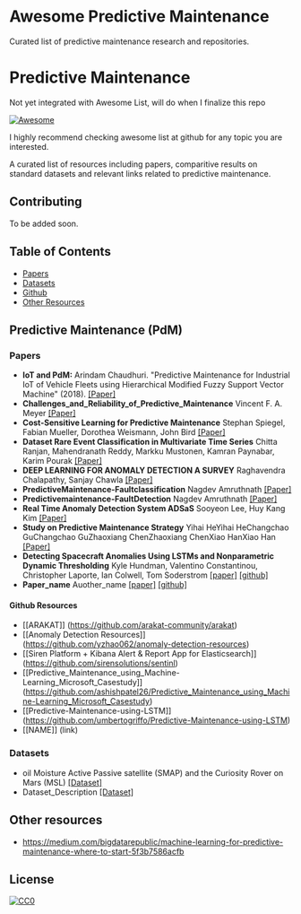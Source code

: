 # Awesome Predictive Maintenance
Curated list of predictive maintenance research and repositories.

# Predictive Maintenance

Not yet integrated with Awesome List, will do when I finalize this repo

[![Awesome](https://cdn.rawgit.com/sindresorhus/awesome/d7305f38d29fed78fa85652e3a63e154dd8e8829/media/badge.svg)](https://github.com/sindresorhus/awesome)

I highly recommend checking awesome list at github for any topic you are interested.

A curated list of resources including papers, comparitive results on standard datasets and relevant links related to predictive maintenance.  

## Contributing

To be added soon.

## Table of Contents
+ [Papers](#Papers)
+ [Datasets](#Datasets)
+ [Github](#Github)
+ [Other Resources](#Other-resources)


## Predictive Maintenance (PdM)

### Papers

+ **IoT and PdM:** Arindam Chaudhuri. "Predictive Maintenance for Industrial IoT of Vehicle Fleets using Hierarchical Modified Fuzzy Support Vector Machine" (2018). [[Paper]](https://arxiv.org/abs/1806.09612)
+ **Challenges_and_Reliability_of_Predictive_Maintenance** Vincent F. A. Meyer [[Paper]](https://www.researchgate.net/publication/331951459_Challenges_and_Reliability_of_Predictive_Maintenance)
+ **Cost-Sensitive Learning for Predictive Maintenance** Stephan Spiegel, Fabian Mueller, Dorothea Weismann, John Bird [[Paper]](https://arxiv.org/abs/1809.10979)
+ **Dataset  Rare Event Classification in Multivariate Time Series** Chitta Ranjan, Mahendranath Reddy, Markku Mustonen, Kamran Paynabar, Karim Pourak [[Paper]](https://arxiv.org/abs/1809.10717)
+ **DEEP LEARNING FOR ANOMALY DETECTION A SURVEY** Raghavendra Chalapathy, Sanjay Chawla [[Paper]](https://arxiv.org/abs/1901.03407)
+ **PredictiveMaintenance-Faultclassification** Nagdev Amruthnath [[Paper]](https://www.researchgate.net/publication/331385865_Predictive_Maintenance-Fault_classification)
+ **Predictivemaintenance-FaultDetection** Nagdev Amruthnath [[Paper]](https://www.researchgate.net/publication/331385868_Predictive_maintenance-Fault_Detection)
+ **Real Time Anomaly Detection System ADSaS** Sooyeon Lee, Huy Kang Kim [[Paper]](https://arxiv.org/abs/1811.12634)
+ **Study on Predictive Maintenance Strategy** Yihai HeYihai HeChangchao GuChangchao GuZhaoxiang ChenZhaoxiang ChenXiao HanXiao Han [[Paper]](https://www.researchgate.net/publication/318113052_Integrated_predictive_maintenance_strategy_for_manufacturing_systems_by_combining_quality_control_and_mission_reliability_analysis)
+ **Detecting Spacecraft Anomalies Using LSTMs and Nonparametric Dynamic Thresholding** Kyle Hundman, Valentino Constantinou, Christopher Laporte, Ian Colwell, Tom Soderstrom [[paper]](https://arxiv.org/abs/1802.04431) [[github]](https://github.com/khundman/telemanom)
+ **Paper_name** Auother_name [[paper]](Paper_link) [[github]](github_link)

#### Github Resources

+ [[ARAKAT]] (https://github.com/arakat-community/arakat)
+ [[Anomaly Detection Resources]] (https://github.com/yzhao062/anomaly-detection-resources)
+ [[Siren Platform + Kibana Alert & Report App for Elasticsearch]] (https://github.com/sirensolutions/sentinl)
+ [[Predictive_Maintenance_using_Machine-Learning_Microsoft_Casestudy]] (https://github.com/ashishpatel26/Predictive_Maintenance_using_Machine-Learning_Microsoft_Casestudy)
+ [[Predictive-Maintenance-using-LSTM]] (https://github.com/umbertogriffo/Predictive-Maintenance-using-LSTM)
+ [[NAME]] (link)
### Datasets
+ oil Moisture Active Passive satellite (SMAP) and the Curiosity Rover on Mars (MSL) [[Dataset]](https://s3-us-west-2.amazonaws.com/telemanom/data.zip)
+ Dataset_Description [[Dataset]](dataset_link)

## Other resources
+ https://medium.com/bigdatarepublic/machine-learning-for-predictive-maintenance-where-to-start-5f3b7586acfb

## License

[![CC0](http://mirrors.creativecommons.org/presskit/buttons/88x31/svg/cc-zero.svg)](https://creativecommons.org/publicdomain/zero/1.0/)
